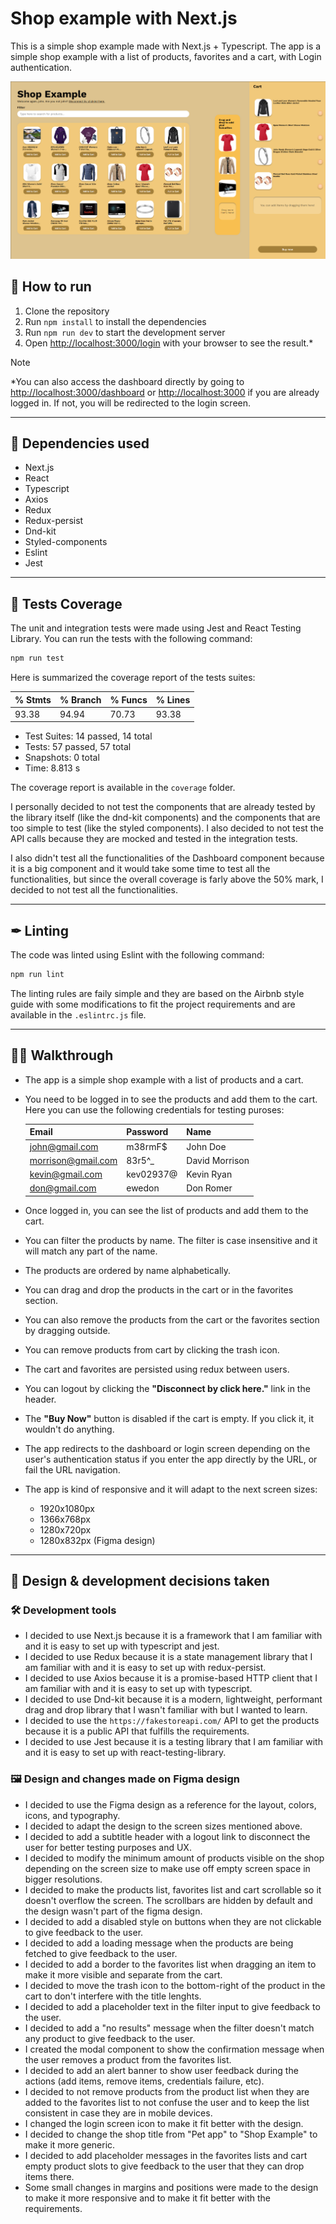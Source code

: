 # Shop example with Next.js

This is a simple shop example made with Next.js + Typescript. The app is a simple shop example with a list of products, favorites and a cart, with Login authentication.

![Shop example](./public/shop-example.png)

## 🚀 How to run

1. Clone the repository
2. Run `npm install` to install the dependencies
3. Run `npm run dev` to start the development server
4. Open [http://localhost:3000/login](http://localhost:3000/login) with your browser to see the result.\*

> [!NOTE]
> \*You can also access the dashboard directly by going to [http://localhost:3000/dashboard](http://localhost:3000/dashboard) or [http://localhost:3000](http://localhost:3000) if you are already logged in. If not, you will be redirected to the login screen.

---

## 🌱 Dependencies used

- Next.js
- React
- Typescript
- Axios
- Redux
- Redux-persist
- Dnd-kit
- Styled-components
- Eslint
- Jest

---

## 🧪 Tests Coverage

The unit and integration tests were made using Jest and React Testing Library. You can run the tests with the following command:

```bash
npm run test
```

Here is summarized the coverage report of the tests suites:

| % Stmts | % Branch | % Funcs | % Lines |
| ------- | -------- | ------- | ------- |
| 93.38   | 94.94    | 70.73   | 93.38   |

- Test Suites: 14 passed, 14 total
- Tests: 57 passed, 57 total
- Snapshots: 0 total
- Time: 8.813 s

The coverage report is available in the `coverage` folder.

I personally decided to not test the components that are already tested by the library itself (like the dnd-kit components) and the components that are too simple to test (like the styled components). I also decided to not test the API calls because they are mocked and tested in the integration tests.

I also didn't test all the functionalities of the Dashboard component because it is a big component and it would take some time to test all the functionalities, but since the overall coverage is farly above the 50% mark, I decided to not test all the functionalities.

---

## ✒ Linting

The code was linted using Eslint with the following command:

```bash
npm run lint
```

The linting rules are faily simple and they are based on the Airbnb style guide with some modifications to fit the project requirements and are available in the `.eslintrc.js` file.

---

## 🚶‍♂️ Walkthrough

- The app is a simple shop example with a list of products and a cart.
- You need to be logged in to see the products and add them to the cart. Here you can use the following credentials for testing puroses:

  | Email              | Password  | Name           |
  | ------------------ | --------- | -------------- |
  | john@gmail.com     | m38rmF$   | John Doe       |
  | morrison@gmail.com | 83r5^\_   | David Morrison |
  | kevin@gmail.com    | kev02937@ | Kevin Ryan     |
  | don@gmail.com      | ewedon    | Don Romer      |

- Once logged in, you can see the list of products and add them to the cart.
- You can filter the products by name. The filter is case insensitive and it will match any part of the name.
- The products are ordered by name alphabetically.
- You can drag and drop the products in the cart or in the favorites section.
- You can also remove the products from the cart or the favorites section by dragging outside.
- You can remove products from cart by clicking the trash icon.
- The cart and favorites are persisted using redux between users.
- You can logout by clicking the **"Disconnect by click here."** link in the header.
- The **"Buy Now"** button is disabled if the cart is empty. If you click it, it wouldn't do anything.
- The app redirects to the dashboard or login screen depending on the user's authentication status if you enter the app directly by the URL, or fail the URL navigation.
- The app is kind of responsive and it will adapt to the next screen sizes:

  - 1920x1080px
  - 1366x768px
  - 1280x720px
  - 1280x832px (Figma design)

---

## 📑 Design & development decisions taken

### 🛠 Development tools

- I decided to use Next.js because it is a framework that I am familiar with and it is easy to set up with typescript and jest.
- I decided to use Redux because it is a state management library that I am familiar with and it is easy to set up with redux-persist.
- I decided to use Axios because it is a promise-based HTTP client that I am familiar with and it is easy to set up with typescript.
- I decided to use Dnd-kit because it is a modern, lightweight, performant drag and drop library that I wasn't familiar with but I wanted to learn.
- I decided to use the `https://fakestoreapi.com/` API to get the products because it is a public API that fulfills the requirements.
- I decided to use Jest because it is a testing library that I am familiar with and it is easy to set up with react-testing-library.

### 🖼 Design and changes made on Figma design

- I decided to use the Figma design as a reference for the layout, colors, icons, and typography.
- I decided to adapt the design to the screen sizes mentioned above.
- I decided to add a subtitle header with a logout link to disconnect the user for better testing purposes and UX.
- I decided to modify the minimum amount of products visible on the shop depending on the screen size to make use off empty screen space in bigger resolutions.
- I decided to make the products list, favorites list and cart scrollable so it doesn't overflow the screen. The scrollbars are hidden by default and the design wasn't part of the figma design.
- I decided to add a disabled style on buttons when they are not clickable to give feedback to the user.
- I decided to add a loading message when the products are being fetched to give feedback to the user.
- I decided to add a border to the favorites list when dragging an item to make it more visible and separate from the cart.
- I decided to move the trash icon to the bottom-right of the product in the cart to don't interfere with the title lenghts.
- I decided to add a placeholder text in the filter input to give feedback to the user.
- I decided to add a "no results" message when the filter doesn't match any product to give feedback to the user.
- I created the modal component to show the confirmation message when the user removes a product from the favorites list.
- I decided to add an alert banner to show user feedback during the actions (add items, remove items, credentials failure, etc).
- I decided to not remove products from the product list when they are added to the favorites list to not confuse the user and to keep the list consistent in case they are in mobile devices.
- I changed the login screen icon to make it fit better with the design.
- I decided to change the shop title from "Pet app" to "Shop Example" to make it more generic.
- I decided to add placeholder messages in the favorites lists and cart empty product slots to give feedback to the user that they can drop items there.
- Some small changes in margins and positions were made to the design to make it more responsive and to make it fit better with the requirements.
